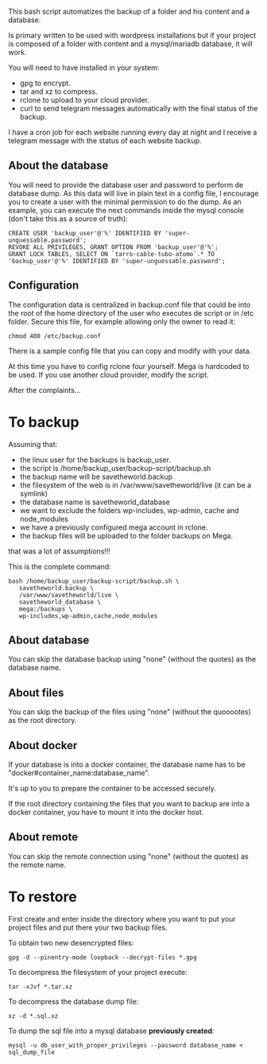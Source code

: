 This bash script automatizes the backup of a folder and his content and a database.

Is primary written to be used with wordpress installations but if your project is composed of a folder with content and a mysql/mariadb database, it will work.

You will need to have installed in your system:
- gpg to encrypt.
- tar and xz to compress.
- rclone to upload to your cloud provider.
- curl to send telegram messages automatically with the final status of the backup.

I have a cron job for each website running every day at night and I receive a telegram message with the status of each website backup.

## About the database
You will need to provide the database user and password to perform de database dump. As this data will live in plain text in a config file, I encourage you to create a user with the minimal permission to do the dump. As an example, you can execute the next commands inside the mysql console (don't take this as a source of truth):
```
CREATE USER 'backup_user'@'%' IDENTIFIED BY 'super-unguessable.password';
REVOKE ALL PRIVILEGES, GRANT OPTION FROM 'backup_user'@'%';
GRANT LOCK TABLES, SELECT ON `tarro-cable-tubo-atomo`.* TO 'backup_user'@'%' IDENTIFIED BY 'super-unguessable.password';
```

## Configuration
The configuration data is centralized in backup.conf file that could be into the root of the home directory of the user who executes de script or in /etc folder.
Secure this file, for example allowing only the owner to read it:
```
chmod 400 /etc/backup.conf
```

There is a sample config file that you can copy and modify with your data.

At this time you have to config rclone four yourself. Mega is hardcoded to be used. If you use another cloud provider, modify the script. 

After the complaints...


# To backup

Assuming that:
- the linux user for the backups is backup_user.
- the script is /home/backup_user/backup-script/backup.sh
- the backup name will be savetheworld.backup
- the filesystem of the web is in /var/www/savetheworld/live (it can be a symlink)
- the database name is savetheworld_database
- we want to exclude the folders wp-includes, wp-admin, cache and node_modules
- we have a previously configured mega account in rclone.
- the backup files will be uploaded to the folder backups on Mega.

that was a lot of assumptions!!!

This is the complete command:
```
bash /home/backup_user/backup-script/backup.sh \
   savetheworld.backup \
   /var/www/savetheworld/live \
   savetheworld_database \
   mega:/backups \
   wp-includes,wp-admin,cache,node_modules
```

## About database
You can skip the database backup using "none" (without the quotes) as the database name.

## About files
You can skip the backup of the files using "none" (without the quooootes) as the root directory.

## About docker
If your database is into a docker container, the database name has to be "docker#container_name:database_name".

It's up to you to prepare the container to be accessed securely. 

If the root directory containing the files that you want to backup are into a docker container, you have to mount it into the docker host.

## About remote
You can skip the remote connection using "none" (without the quotes) as the remote name.


# To restore
First create and enter inside the directory where you want to put your project files and put there your two backup files.

To obtain two new desencrypted files:
```
gpg -d --pinentry-mode loopback --decrypt-files *.gpg
```

To decompress the filesystem of your project execute:
```
tar -xJvf *.tar.xz
```

To decompress the database dump file:
```
xz -d *.sql.xz
```

To dump the sql file into a mysql database **previously created**:
```
mysql -u db_user_with_proper_privileges --password database_name < sql_dump_file
```

